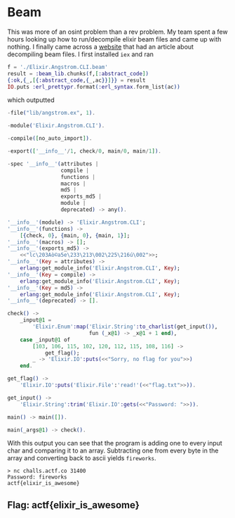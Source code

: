# Beam
This was more of an osint problem than a rev problem. My team spent a few hours looking up how to run/decompile elixir beam files and came up with nothing. I finally came across a [website](https://medium.com/learn-elixir/disassemble-elixir-code-1bca5fe15dd1) that had an article about decompiling beam files. I first installed `iex` and ran
```elixir
f = './Elixir.Angstrom.CLI.beam'
result = :beam_lib.chunks(f,[:abstract_code])
{:ok,{_,[{:abstract_code,{_,ac}}]}} = result
IO.puts :erl_prettypr.format(:erl_syntax.form_list(ac))
```
which outputted
```elixir
-file("lib/angstrom.ex", 1).

-module('Elixir.Angstrom.CLI').

-compile([no_auto_import]).

-export(['__info__'/1, check/0, main/0, main/1]).

-spec '__info__'(attributes |
                 compile |
                 functions |
                 macros |
                 md5 |
                 exports_md5 |
                 module | 
                 deprecated) -> any().

'__info__'(module) -> 'Elixir.Angstrom.CLI';
'__info__'(functions) ->
    [{check, 0}, {main, 0}, {main, 1}];
'__info__'(macros) -> [];
'__info__'(exports_md5) ->
    <<"lc\203Aò©a5e\233\213\002\225\216ú\002">>;
'__info__'(Key = attributes) ->
    erlang:get_module_info('Elixir.Angstrom.CLI', Key);
'__info__'(Key = compile) ->
    erlang:get_module_info('Elixir.Angstrom.CLI', Key);
'__info__'(Key = md5) ->
    erlang:get_module_info('Elixir.Angstrom.CLI', Key);
'__info__'(deprecated) -> [].

check() ->
    _input@1 =
        'Elixir.Enum':map('Elixir.String':to_charlist(get_input()),
                          fun (_x@1) -> _x@1 + 1 end),
    case _input@1 of
        [103, 106, 115, 102, 120, 112, 115, 108, 116] ->
            get_flag();
        _ -> 'Elixir.IO':puts(<<"Sorry, no flag for you">>)
    end.

get_flag() ->
    'Elixir.IO':puts('Elixir.File':'read!'(<<"flag.txt">>)).

get_input() ->
    'Elixir.String':trim('Elixir.IO':gets(<<"Password: ">>)).

main() -> main([]).

main(_args@1) -> check().
```
With this output you can see that the program is adding one to every input char and comparing it to an array. Subtracting one from every byte in the array and converting back to ascii yields `fireworks`.
```
> nc challs.actf.co 31400
Password: fireworks
actf{elixir_is_awesome}
```
## Flag: actf{elixir_is_awesome}